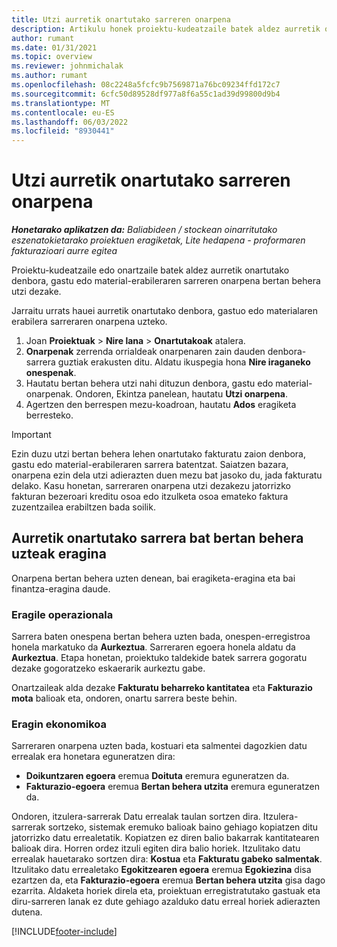 ```yaml
---
title: Utzi aurretik onartutako sarreren onarpena
description: Artikulu honek proiektu-kudeatzaile batek aldez aurretik onartutako denbora, gastu edo material-erabileraren sarreren onarpena nola bertan behera utzi dezakeen azaltzen du.
author: rumant
ms.date: 01/31/2021
ms.topic: overview
ms.reviewer: johnmichalak
ms.author: rumant
ms.openlocfilehash: 08c2248a5fcfc9b7569871a76bc09234ffd172c7
ms.sourcegitcommit: 6cfc50d89528df977a8f6a55c1ad39d99800d9b4
ms.translationtype: MT
ms.contentlocale: eu-ES
ms.lasthandoff: 06/03/2022
ms.locfileid: "8930441"
---
```

# <a name="cancel-the-approval-of-previously-approved-entries"></a>Utzi aurretik onartutako sarreren onarpena

_**Honetarako aplikatzen da:** Baliabideen / stockean oinarritutako eszenatokietarako proiektuen eragiketak, Lite hedapena - proformaren fakturazioari aurre egitea_

Proiektu-kudeatzaile edo onartzaile batek aldez aurretik onartutako denbora, gastu edo material-erabileraren sarreren onarpena bertan behera utzi dezake. 

Jarraitu urrats hauei aurretik onartutako denbora, gastuo edo materialaren erabilera sarreraren onarpena uzteko.

1. Joan **Proiektuak** \> **Nire lana** \> **Onartutakoak** atalera.
2. **Onarpenak** zerrenda orrialdeak onarpenaren zain dauden denbora-sarrera guztiak erakusten ditu. Aldatu ikuspegia hona **Nire iraganeko onespenak**.
3. Hautatu bertan behera utzi nahi dituzun denbora, gastu edo material-onarpenak. Ondoren, Ekintza panelean, hautatu **Utzi onarpena**.
4. Agertzen den berrespen mezu-koadroan, hautatu **Ados** eragiketa berresteko.

> [!IMPORTANT]
> Ezin duzu utzi bertan behera lehen onartutako fakturatu zaion denbora, gastu edo material-erabileraren sarrera batentzat. Saiatzen bazara, onarpena ezin dela utzi adierazten duen mezu bat jasoko du, jada fakturatu delako. Kasu honetan, sarreraren onarpena utzi dezakezu jatorrizko fakturan bezeroari kreditu osoa edo itzulketa osoa emateko faktura zuzentzailea erabiltzen bada soilik.

## <a name="impact-of-canceling-the-approval-of-a-previously-approved-entry"></a>Aurretik onartutako sarrera bat bertan behera uzteak eragina

Onarpena bertan behera uzten denean, bai eragiketa-eragina eta bai finantza-eragina daude.

### <a name="operational-impact"></a>Eragile operazionala

Sarrera baten onespena bertan behera uzten bada, onespen-erregistroa honela markatuko da **Aurkeztua**. Sarreraren egoera honela aldatu da **Aurkeztua**. Etapa honetan, proiektuko taldekide batek sarrera gogoratu dezake gogoratzeko eskaerarik aurkeztu gabe.

Onartzaileak alda dezake **Fakturatu beharreko kantitatea** eta **Fakturazio mota** balioak eta, ondoren, onartu sarrera beste behin.

### <a name="financial-impact"></a>Eragin ekonomikoa

Sarreraren onarpena uzten bada, kostuari eta salmentei dagozkien datu errealak era honetara eguneratzen dira:

- **Doikuntzaren egoera** eremua **Doituta** eremura eguneratzen da.
- **Fakturazio-egoera** eremua **Bertan behera utzita** eremura eguneratzen da.

Ondoren, itzulera-sarrerak Datu errealak taulan sortzen dira. Itzulera-sarrerak sortzeko, sistemak eremuko balioak baino gehiago kopiatzen ditu jatorrizko datu errealetatik. Kopiatzen ez diren balio bakarrak kantitatearen balioak dira. Horren ordez itzuli egiten dira balio horiek. Itzulitako datu errealak hauetarako sortzen dira: **Kostua** eta **Fakturatu gabeko salmentak**. Itzulitako datu errealetako **Egokitzearen egoera** eremua **Egokiezina** disa ezartzen da, eta **Fakturazio-egoera** eremua **Bertan behera utzita** gisa dago ezarrita. Aldaketa horiek direla eta, proiektuan erregistratutako gastuak eta diru-sarreren lanak ez dute gehiago azalduko datu erreal horiek adierazten dutena.

[!INCLUDE[footer-include](../includes/footer-banner.md)]
